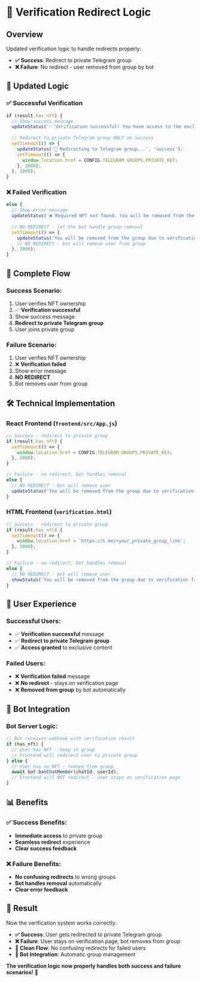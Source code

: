 # 🔄 Verification Redirect Logic

## Overview
Updated verification logic to handle redirects properly:
- **✅ Success**: Redirect to private Telegram group
- **❌ Failure**: No redirect - user removed from group by bot

## 🎯 **Updated Logic**

### **✅ Successful Verification**
```javascript
if (result.has_nft) {
  // Show success message
  updateStatus('✅ Verification successful! You have access to the exclusive Telegram group.', 'success');
  
  // Redirect to private Telegram group ONLY on success
  setTimeout(() => {
    updateStatus('🔄 Redirecting to Telegram group...', 'success');
    setTimeout(() => {
      window.location.href = CONFIG.TELEGRAM_GROUPS.PRIVATE_KEY;
    }, 2000);
  }, 1000);
}
```

### **❌ Failed Verification**
```javascript
else {
  // Show error message
  updateStatus('❌ Required NFT not found. You will be removed from the group.', 'error');
  
  // NO REDIRECT - let the bot handle group removal
  setTimeout(() => {
    updateStatus('You will be removed from the group due to verification failure.', 'error');
    // NO REDIRECT - bot will remove user from group
  }, 2000);
}
```

## 🔄 **Complete Flow**

### **Success Scenario:**
1. User verifies NFT ownership
2. ✅ **Verification successful**
3. Show success message
4. **Redirect to private Telegram group**
5. User joins private group

### **Failure Scenario:**
1. User verifies NFT ownership
2. ❌ **Verification failed**
3. Show error message
4. **NO REDIRECT**
5. Bot removes user from group

## 🛠️ **Technical Implementation**

### **React Frontend (`frontend/src/App.js`)**
```javascript
// Success - redirect to private group
if (result.has_nft) {
  setTimeout(() => {
    window.location.href = CONFIG.TELEGRAM_GROUPS.PRIVATE_KEY;
  }, 2000);
}

// Failure - no redirect, bot handles removal
else {
  // NO REDIRECT - bot will remove user
  updateStatus('You will be removed from the group due to verification failure.', 'error');
}
```

### **HTML Frontend (`verification.html`)**
```javascript
// Success - redirect to private group
if (result.has_nft) {
  setTimeout(() => {
    window.location.href = 'https://t.me/+your_private_group_link';
  }, 2000);
}

// Failure - no redirect, bot handles removal
else {
  // NO REDIRECT - bot will remove user
  showStatus('You will be removed from the group due to verification failure.', 'error');
}
```

## 🎯 **User Experience**

### **Successful Users:**
- ✅ **Verification successful** message
- ✅ **Redirect to private Telegram group**
- ✅ **Access granted** to exclusive content

### **Failed Users:**
- ❌ **Verification failed** message
- ❌ **No redirect** - stays on verification page
- ❌ **Removed from group** by bot automatically

## 🔧 **Bot Integration**

### **Bot Server Logic:**
```javascript
// Bot receives webhook with verification result
if (has_nft) {
  // User has NFT - keep in group
  // Frontend will redirect user to private group
} else {
  // User has no NFT - remove from group
  await bot.banChatMember(chatId, userId);
  // Frontend will NOT redirect - user stays on verification page
}
```

## 📊 **Benefits**

### **✅ Success Benefits:**
- **Immediate access** to private group
- **Seamless redirect** experience
- **Clear success feedback**

### **❌ Failure Benefits:**
- **No confusing redirects** to wrong groups
- **Bot handles removal** automatically
- **Clear error feedback**

## 🎉 **Result**

Now the verification system works correctly:

- **✅ Success**: User gets redirected to private Telegram group
- **❌ Failure**: User stays on verification page, bot removes from group
- **🔄 Clean Flow**: No confusing redirects for failed users
- **🤖 Bot Integration**: Automatic group management

**The verification logic now properly handles both success and failure scenarios!** 🚀 